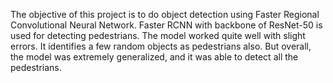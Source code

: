 The objective of this project is to do object detection using Faster Regional Convolutional Neural Network. Faster RCNN with backbone of ResNet-50 is used for detecting pedestrians. The model worked quite well with slight errors. It identifies a few random objects as pedestrians also. But overall, the model was extremely generalized, and it was able to detect all the pedestrians.